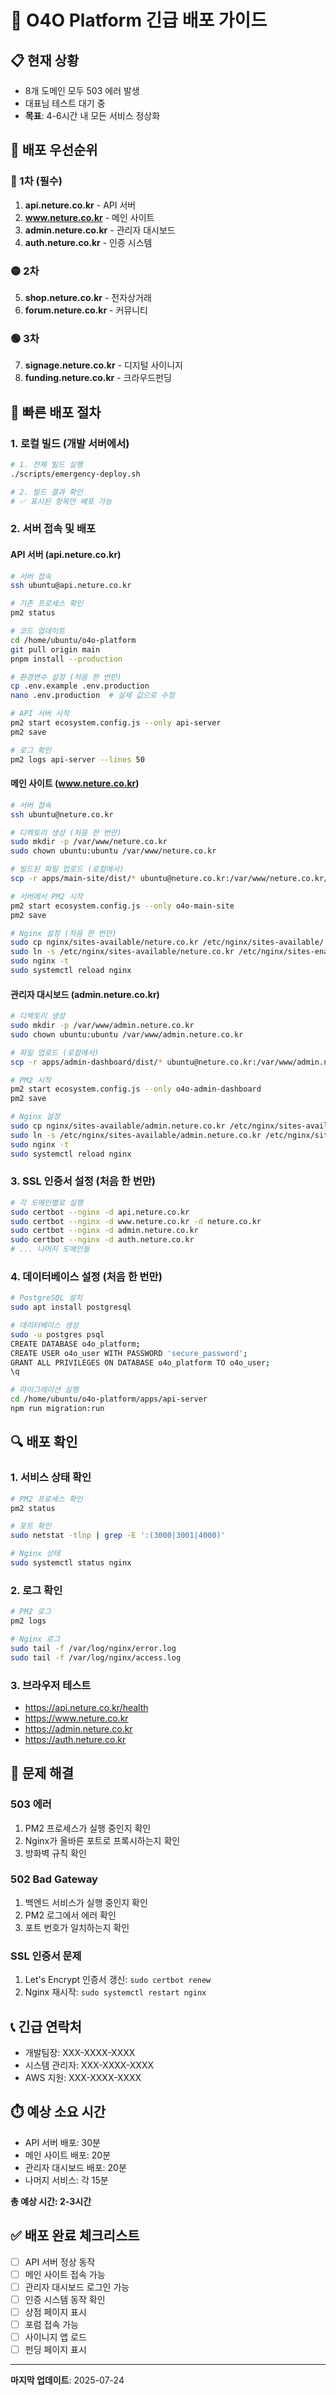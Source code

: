 # 🚨 O4O Platform 긴급 배포 가이드

## 📋 현재 상황
- 8개 도메인 모두 503 에러 발생
- 대표님 테스트 대기 중
- **목표**: 4-6시간 내 모든 서비스 정상화

## 🎯 배포 우선순위

### 🔴 1차 (필수)
1. **api.neture.co.kr** - API 서버
2. **www.neture.co.kr** - 메인 사이트
3. **admin.neture.co.kr** - 관리자 대시보드
4. **auth.neture.co.kr** - 인증 시스템

### 🟡 2차
5. **shop.neture.co.kr** - 전자상거래
6. **forum.neture.co.kr** - 커뮤니티

### 🟢 3차
7. **signage.neture.co.kr** - 디지털 사이니지
8. **funding.neture.co.kr** - 크라우드펀딩

## 🚀 빠른 배포 절차

### 1. 로컬 빌드 (개발 서버에서)
```bash
# 1. 전체 빌드 실행
./scripts/emergency-deploy.sh

# 2. 빌드 결과 확인
# ✅ 표시된 항목만 배포 가능
```

### 2. 서버 접속 및 배포

#### API 서버 (api.neture.co.kr)
```bash
# 서버 접속
ssh ubuntu@api.neture.co.kr

# 기존 프로세스 확인
pm2 status

# 코드 업데이트
cd /home/ubuntu/o4o-platform
git pull origin main
pnpm install --production

# 환경변수 설정 (처음 한 번만)
cp .env.example .env.production
nano .env.production  # 실제 값으로 수정

# API 서버 시작
pm2 start ecosystem.config.js --only api-server
pm2 save

# 로그 확인
pm2 logs api-server --lines 50
```

#### 메인 사이트 (www.neture.co.kr)
```bash
# 서버 접속
ssh ubuntu@neture.co.kr

# 디렉토리 생성 (처음 한 번만)
sudo mkdir -p /var/www/neture.co.kr
sudo chown ubuntu:ubuntu /var/www/neture.co.kr

# 빌드된 파일 업로드 (로컬에서)
scp -r apps/main-site/dist/* ubuntu@neture.co.kr:/var/www/neture.co.kr/

# 서버에서 PM2 시작
pm2 start ecosystem.config.js --only o4o-main-site
pm2 save

# Nginx 설정 (처음 한 번만)
sudo cp nginx/sites-available/neture.co.kr /etc/nginx/sites-available/
sudo ln -s /etc/nginx/sites-available/neture.co.kr /etc/nginx/sites-enabled/
sudo nginx -t
sudo systemctl reload nginx
```

#### 관리자 대시보드 (admin.neture.co.kr)
```bash
# 디렉토리 생성
sudo mkdir -p /var/www/admin.neture.co.kr
sudo chown ubuntu:ubuntu /var/www/admin.neture.co.kr

# 파일 업로드 (로컬에서)
scp -r apps/admin-dashboard/dist/* ubuntu@neture.co.kr:/var/www/admin.neture.co.kr/

# PM2 시작
pm2 start ecosystem.config.js --only o4o-admin-dashboard
pm2 save

# Nginx 설정
sudo cp nginx/sites-available/admin.neture.co.kr /etc/nginx/sites-available/
sudo ln -s /etc/nginx/sites-available/admin.neture.co.kr /etc/nginx/sites-enabled/
sudo nginx -t
sudo systemctl reload nginx
```

### 3. SSL 인증서 설정 (처음 한 번만)
```bash
# 각 도메인별로 실행
sudo certbot --nginx -d api.neture.co.kr
sudo certbot --nginx -d www.neture.co.kr -d neture.co.kr
sudo certbot --nginx -d admin.neture.co.kr
sudo certbot --nginx -d auth.neture.co.kr
# ... 나머지 도메인들
```

### 4. 데이터베이스 설정 (처음 한 번만)
```bash
# PostgreSQL 설치
sudo apt install postgresql

# 데이터베이스 생성
sudo -u postgres psql
CREATE DATABASE o4o_platform;
CREATE USER o4o_user WITH PASSWORD 'secure_password';
GRANT ALL PRIVILEGES ON DATABASE o4o_platform TO o4o_user;
\q

# 마이그레이션 실행
cd /home/ubuntu/o4o-platform/apps/api-server
npm run migration:run
```

## 🔍 배포 확인

### 1. 서비스 상태 확인
```bash
# PM2 프로세스 확인
pm2 status

# 포트 확인
sudo netstat -tlnp | grep -E ':(3000|3001|4000)'

# Nginx 상태
sudo systemctl status nginx
```

### 2. 로그 확인
```bash
# PM2 로그
pm2 logs

# Nginx 로그
sudo tail -f /var/log/nginx/error.log
sudo tail -f /var/log/nginx/access.log
```

### 3. 브라우저 테스트
- https://api.neture.co.kr/health
- https://www.neture.co.kr
- https://admin.neture.co.kr
- https://auth.neture.co.kr

## 🚨 문제 해결

### 503 에러
1. PM2 프로세스가 실행 중인지 확인
2. Nginx가 올바른 포트로 프록시하는지 확인
3. 방화벽 규칙 확인

### 502 Bad Gateway
1. 백엔드 서비스가 실행 중인지 확인
2. PM2 로그에서 에러 확인
3. 포트 번호가 일치하는지 확인

### SSL 인증서 문제
1. Let's Encrypt 인증서 갱신: `sudo certbot renew`
2. Nginx 재시작: `sudo systemctl restart nginx`

## 📞 긴급 연락처
- 개발팀장: XXX-XXXX-XXXX
- 시스템 관리자: XXX-XXXX-XXXX
- AWS 지원: XXX-XXXX-XXXX

## ⏱️ 예상 소요 시간
- API 서버 배포: 30분
- 메인 사이트 배포: 20분
- 관리자 대시보드 배포: 20분
- 나머지 서비스: 각 15분

**총 예상 시간: 2-3시간**

## ✅ 배포 완료 체크리스트
- [ ] API 서버 정상 동작
- [ ] 메인 사이트 접속 가능
- [ ] 관리자 대시보드 로그인 가능
- [ ] 인증 시스템 동작 확인
- [ ] 상점 페이지 표시
- [ ] 포럼 접속 가능
- [ ] 사이니지 앱 로드
- [ ] 펀딩 페이지 표시

---
**마지막 업데이트**: 2025-07-24